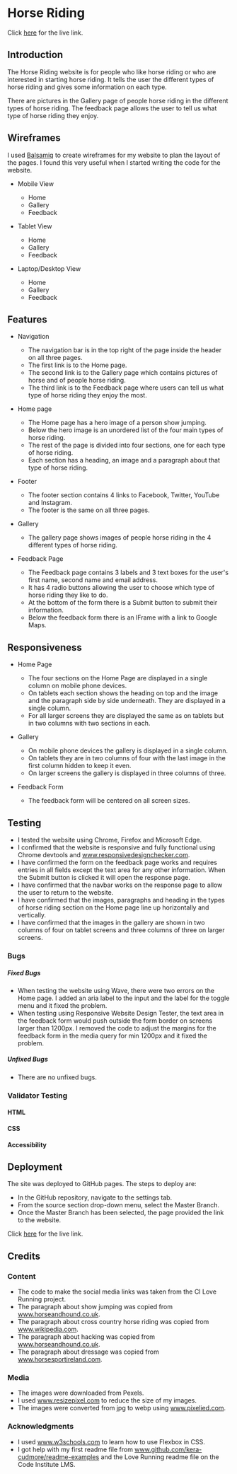 # Horse Riding

Click [here](https://soro82.github.io/horse-riding/) for the live link.

## Introduction

The Horse Riding website is for people who like horse riding or who are interested in starting horse riding. It tells the user the different types of horse riding and gives some information on each type.

There are pictures in the Gallery page of people horse riding in the different types of horse riding. The feedback page allows the user to tell us what type of horse riding they enjoy.

## Wireframes

I used [Balsamiq](https://balsamiq.com/) to create wireframes for my website to plan the layout of the pages. I found this very useful when I started writing the code for the website.

* Mobile View

  * Home
  * Gallery
  * Feedback

* Tablet View

  * Home
  * Gallery
  * Feedback

* Laptop/Desktop View

  * Home
  * Gallery
  * Feedback

## Features

* Navigation

  * The navigation bar is in the top right of the page inside the header on all three pages.
  * The first link is to the Home page.
  * The second link is to the Gallery page which contains pictures of horse and of people horse riding.
  * The third link is to the Feedback page where users can tell us what type of horse riding they enjoy the most.

* Home page

  * The Home page has a hero image of a person show jumping.
  * Below the hero image is an unordered list of the four main types of horse riding.
  * The rest of the page is divided into four sections, one for each type of horse riding.
  * Each section has a heading, an image and a paragraph about that type of horse riding.

* Footer

  * The footer section contains 4 links to Facebook, Twitter, YouTube and Instagram.
  * The footer is the same on all three pages.

* Gallery
  * The gallery page shows images of people horse riding in the 4 different types of horse riding.

* Feedback Page

  * The Feedback page contains 3 labels and 3 text boxes for the user's first name, second name and email address.
  * It has 4 radio buttons allowing the user to choose which type of horse riding they like to do.
  * At the bottom of the form there is a Submit button to submit their information.
  * Below the feedback form there is an IFrame with a link to Google Maps.

## Responsiveness

* Home Page

  * The four sections on the Home Page are displayed in a single column on mobile phone devices.
  * On tablets each section shows the heading on top and the image and the paragraph side by side underneath. They are displayed  in a single column.
  * For all larger screens they are displayed the same as on tablets but in two columns with two sections in each.

* Gallery
  
  * On mobile phone devices the gallery is displayed in a single column.
  * On tablets they are in two columns of four with the last image in the first column hidden to keep it even.
  * On larger screens the gallery is displayed in three columns of three.

* Feedback Form

  * The feedback form will be centered on all screen sizes.

## Testing

* I tested the website using Chrome, Firefox and Microsoft Edge.
* I confirmed that the website is responsive and fully functional using Chrome devtools and www.responsivedesignchecker.com.
* I have confirmed the form on the feedback page works and requires entries in all fields except the text area for any other information. When the Submit button is clicked it will open the response page.
* I have confirmed that the navbar works on the response page to allow the user to return to the website.
* I have confirmed that the images, paragraphs and heading in the types of horse riding section on the Home page line up horizontally and vertically.
* I have confirmed that the images in the gallery are shown in two columns of four on tablet screens and three columns of three on larger screens.

### Bugs

##### Fixed Bugs

* When testing the website using Wave, there were two errors on the Home page. I added an aria label to the input and the label for the toggle menu and it fixed the problem.
* When testing using Responsive Website Design Tester, the text area in the feedback form would push outside the form border on screens larger than 1200px. I removed the code to adjust the margins for the feedback form in the media query for min 1200px and it fixed the problem.

##### Unfixed Bugs

* There are no unfixed bugs.

### Validator Testing

#### HTML

#### CSS

#### Accessibility

## Deployment

The site was deployed to GitHub pages. The steps to deploy are:

* In the GitHub repository, navigate to the settings tab.
* From the source section drop-down menu, select the Master Branch.
* Once the Master Branch has been selected, the page provided the link to the website.

Click [here](https://soro82.github.io/horse-riding/) for the live link.

## Credits

### Content

* The code to make the social media links was taken from the CI Love Running project.
* The paragraph about show jumping was copied from www.horseandhound.co.uk.
* The paragraph about cross country horse riding was copied from www.wikipedia.com.
* The paragraph about hacking was copied from www.horseandhound.co.uk.
* The paragraph about dressage was copied from www.horsesportireland.com.

### Media

* The images were downloaded from Pexels.
* I used www.resizepixel.com to reduce the size of my images.
* The images were converted from jpg to webp using www.pixelied.com.

### Acknowledgments

* I used www.w3schools.com to learn how to use Flexbox in CSS.
* I got help with my first readme file from www.github.com/kera-cudmore/readme-examples and the Love Running readme file on the Code Institute LMS.
